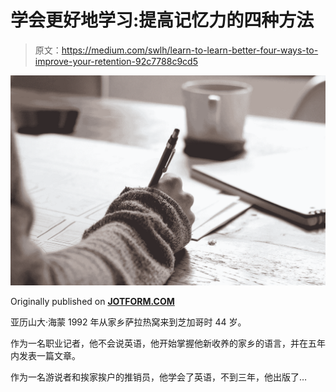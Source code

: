 # 学会更好地学习:提高记忆力的四种方法

> 原文：<https://medium.com/swlh/learn-to-learn-better-four-ways-to-improve-your-retention-92c7788c9cd5>

![](img/04ed72c96f2ddfc8d269bde729ebec8d.png)

Originally published on [**JOTFORM.COM**](https://www.jotform.com/blog/learn-better/)

亚历山大·海蒙 1992 年从家乡萨拉热窝来到芝加哥时 44 岁。

作为一名职业记者，他不会说英语，他开始掌握他新收养的家乡的语言，并在五年内发表一篇文章。

作为一名游说者和挨家挨户的推销员，他学会了英语，不到三年，他出版了…